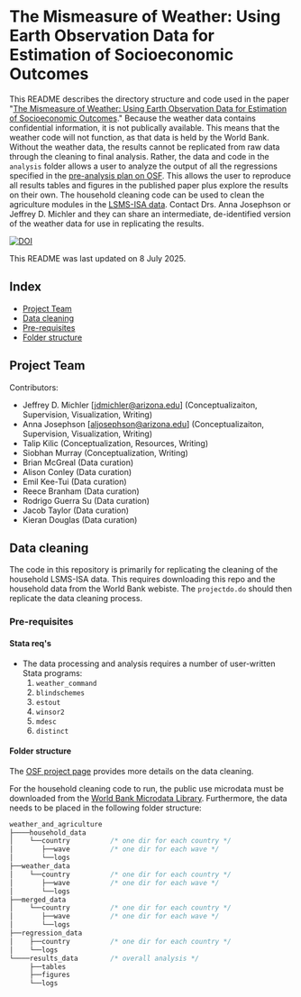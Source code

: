 # The Mismeasure of Weather: Using Earth Observation Data for Estimation of Socioeconomic Outcomes

This README describes the directory structure and code used in the paper "[The Mismeasure of Weather: Using Earth Observation Data for Estimation of Socioeconomic Outcomes][1]." Because the weather data contains confidential information, it is not publically available. This means that the weather code will not function, as that data is held by the World Bank. Without the weather data, the results cannot be replicated from raw data through the cleaning to final analysis. Rather, the data and code in the `analysis` folder allows a user to analyze the output of all the regressions specified in the [pre-analysis plan on OSF][3]. This allows the user to reproduce all results tables and figures in the published paper plus explore the results on their own. The household cleaning code can be used to clean the agriculture modules in the [LSMS-ISA data][2]. Contact Drs. Anna Josephson or Jeffrey D. Michler and they can share an intermediate, de-identified version of the weather data for use in replicating the results.

[![DOI](https://zenodo.org/badge/510811151.svg)](https://zenodo.org/badge/latestdoi/510811151)

This README was last updated on 8 July 2025. 

 ## Index

 - [Project Team](#project-team)
 - [Data cleaning](#data-cleaning)
 - [Pre-requisites](#pre-requisites)
 - [Folder structure](#folder-structure)

## Project Team

Contributors:
* Jeffrey D. Michler [jdmichler@arizona.edu] (Conceptualizaiton, Supervision, Visualization, Writing)
* Anna Josephson [aljosephson@arizona.edu] (Conceptualizaiton, Supervision, Visualization, Writing)
* Talip Kilic (Conceptualization, Resources, Writing)
* Siobhan Murray (Conceptualization, Writing)
* Brian McGreal (Data curation)
* Alison Conley (Data curation)
* Emil Kee-Tui (Data curation)
* Reece Branham (Data curation)
* Rodrigo Guerra Su (Data curation)
* Jacob Taylor (Data curation)
* Kieran Douglas (Data curation)

## Data cleaning

The code in this repository is primarily for replicating the cleaning of the household LSMS-ISA data. This requires downloading this repo and the household data from the World Bank webiste. The `projectdo.do` should then replicate the data cleaning process.

### Pre-requisites

#### Stata req's

  * The data processing and analysis requires a number of user-written
    Stata programs:
    1. `weather_command`
    2. `blindschemes`
    3. `estout`
    4. `winsor2`
    5. `mdesc`
    6. `distinct`

#### Folder structure

The [OSF project page][1] provides more details on the data cleaning.

For the household cleaning code to run, the public use microdata must be downloaded from the [World Bank Microdata Library][2]. Furthermore, the data needs to be placed in the following folder structure:<br>

```stata
weather_and_agriculture
├────household_data      
│    └──country          /* one dir for each country */
│       ├──wave          /* one dir for each wave */
│       └──logs
├──weather_data
│    └──country          /* one dir for each country */
│       ├──wave          /* one dir for each wave */
│       └──logs
├──merged_data
│    └──country          /* one dir for each country */
│       ├──wave          /* one dir for each wave */
│       └──logs
├──regression_data
│    ├──country          /* one dir for each country */
│    └──logs
└────results_data        /* overall analysis */
     ├──tables
     ├──figures
     └──logs
```

  [1]: https://doi.org/10.1016/j.jdeveco.2025.103553
  [2]: https://www.worldbank.org/en/programs/lsms/initiatives/lsms-ISA
  [3]: https://osf.io/8hnz5/
